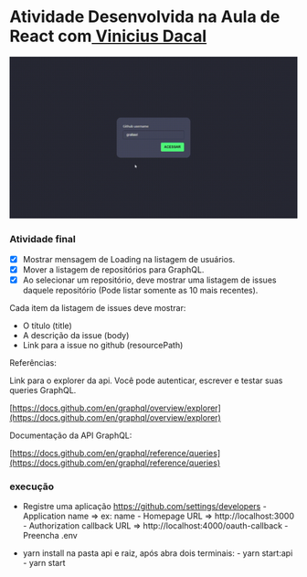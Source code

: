 # Atividade Desenvolvida na Aula de React com<a href="https://github.com/viniciusdacal"> Vinicius Dacal </a> 

<p align = "center">
	<img src ="./public/assets/img/projeto.gif">
</p>

### Atividade final

- [x] Mostrar mensagem de Loading na listagem de usuários.
- [x] Mover a listagem de repositórios para GraphQL.
- [x] Ao selecionar um repositório, deve mostrar uma listagem de issues daquele repositório (Pode listar somente as 10 mais recentes).

Cada item da listagem de issues deve mostrar:

- O título (title)
- A descrição da issue (body)
- Link para a issue no github (resourcePath)

Referências:

Link para o explorer da api. Você pode autenticar, escrever e testar suas queries GraphQL.

[https://docs.github.com/en/graphql/overview/explorer](https://docs.github.com/en/graphql/overview/explorer)

Documentação da API GraphQL:

[https://docs.github.com/en/graphql/reference/queries](https://docs.github.com/en/graphql/reference/queries)

### execução
- Registre uma aplicação https://github.com/settings/developers
		- Application name => ex: name
		- Homepage URL => http://localhost:3000
		- Authorization callback URL => http://localhost:4000/oauth-callback
		- Preencha .env

-	yarn install na pasta api e raiz, após abra dois terminais:
		- yarn start:api
		- yarn start
